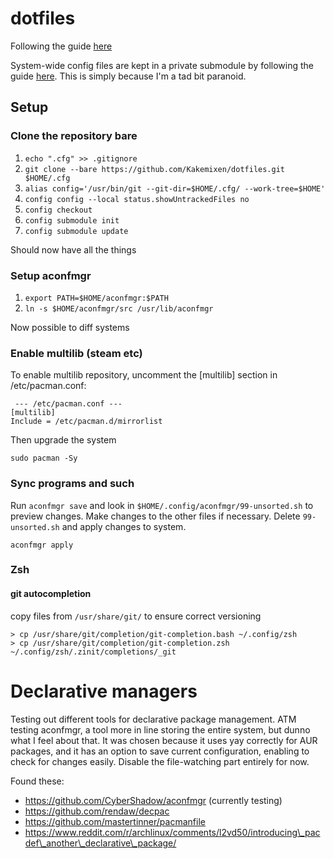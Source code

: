 # dotfiles
Following the guide [here](https://www.ackama.com/blog/posts/the-best-way-to-store-your-dotfiles-a-bare-git-repository-explained)

System-wide config files are kept in a private submodule by following the guide [here](https://www.taniarascia.com/git-submodules-private-content/). This is simply because I'm a tad bit paranoid.

## Setup
### Clone the repository bare
1. `echo ".cfg" >> .gitignore`
2. `git clone --bare https://github.com/Kakemixen/dotfiles.git $HOME/.cfg`
3. `alias config='/usr/bin/git --git-dir=$HOME/.cfg/ --work-tree=$HOME'`
4. `config config --local status.showUntrackedFiles no`
5. `config checkout`
6. `config submodule init`
7. `config submodule update`

Should now have all the things

### Setup aconfmgr
1. `export PATH=$HOME/aconfmgr:$PATH`
2. `ln -s $HOME/aconfmgr/src /usr/lib/aconfmgr`

Now possible to diff systems

### Enable multilib (steam etc)
To enable multilib repository, uncomment the [multilib] section in /etc/pacman.conf:

```
 --- /etc/pacman.conf ---
[multilib]
Include = /etc/pacman.d/mirrorlist
```

Then upgrade the system

```
sudo pacman -Sy
```

### Sync programs and such
Run `aconfmgr save` and look in `$HOME/.config/aconfmgr/99-unsorted.sh` to preview changes. Make changes to the other files if necessary. Delete `99-unsorted.sh` and apply changes to system.

```
aconfmgr apply
```

### Zsh
#### git autocompletion
copy files from `/usr/share/git/` to ensure correct versioning

```
> cp /usr/share/git/completion/git-completion.bash ~/.config/zsh
> cp /usr/share/git/completion/git-completion.zsh ~/.config/zsh/.zinit/completions/_git
```

# Declarative managers
Testing out different tools for declarative package management. ATM testing aconfmgr, a tool more in line storing the entire system, but dunno what I feel about that. It was chosen because it uses yay correctly for AUR packages, and it has an option to save current configuration, enabling to check for changes easily. Disable the file-watching part entirely for now.

Found these:
* https://github.com/CyberShadow/aconfmgr (currently testing)
* https://github.com/rendaw/decpac
* https://github.com/mastertinner/pacmanfile
* https://www.reddit.com/r/archlinux/comments/l2vd50/introducing\_pacdef\_another\_declarative\_package/
